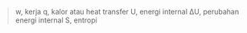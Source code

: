 > w, kerja
> q, kalor atau heat transfer
> U, energi internal
> ΔU, perubahan energi internal
> S, entropi